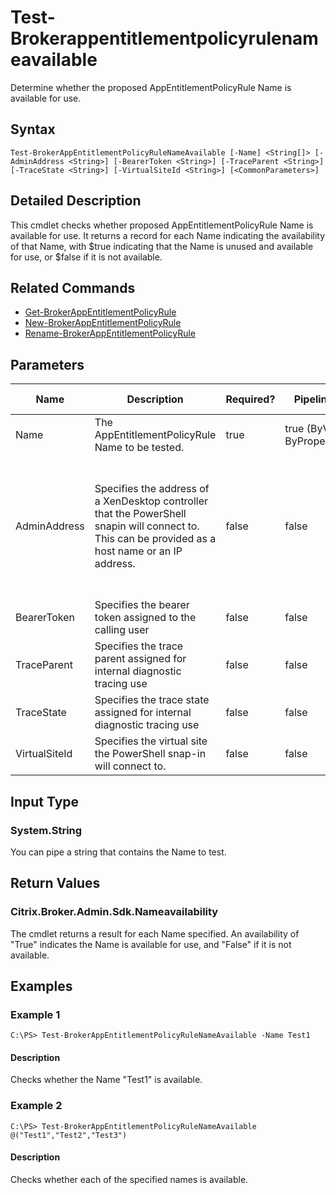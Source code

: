 ﻿
# Test-Brokerappentitlementpolicyrulenameavailable
Determine whether the proposed AppEntitlementPolicyRule Name is available for use.
## Syntax

```
Test-BrokerAppEntitlementPolicyRuleNameAvailable [-Name] <String[]> [-AdminAddress <String>] [-BearerToken <String>] [-TraceParent <String>] [-TraceState <String>] [-VirtualSiteId <String>] [<CommonParameters>]
```

## Detailed Description
This cmdlet checks whether proposed AppEntitlementPolicyRule Name is available for use. It returns a record for each Name indicating the availability of that Name, with \$true indicating that the Name is unused and available for use, or \$false if it is not available.


## Related Commands

* [Get-BrokerAppEntitlementPolicyRule](../Get-BrokerAppEntitlementPolicyRule/)
* [New-BrokerAppEntitlementPolicyRule](../New-BrokerAppEntitlementPolicyRule/)
* [Rename-BrokerAppEntitlementPolicyRule](../Rename-BrokerAppEntitlementPolicyRule/)
## Parameters
| Name   | Description | Required? | Pipeline Input | Default Value |
| --- | --- | --- | --- | --- |
| Name | The AppEntitlementPolicyRule Name to be tested. | true | true (ByValue, ByPropertyName) |  |
| AdminAddress | Specifies the address of a XenDesktop controller that the PowerShell snapin will connect to. This can be provided as a host name or an IP address. | false | false | Localhost. Once a value is provided by any cmdlet, this value will become the default. |
| BearerToken | Specifies the bearer token assigned to the calling user | false | false |  |
| TraceParent | Specifies the trace parent assigned for internal diagnostic tracing use | false | false |  |
| TraceState | Specifies the trace state assigned for internal diagnostic tracing use | false | false |  |
| VirtualSiteId | Specifies the virtual site the PowerShell snap-in will connect to. | false | false |  |

## Input Type

### System.String
You can pipe a string that contains the Name to test.
## Return Values

### Citrix.Broker.Admin.Sdk.Nameavailability
The cmdlet returns a result for each Name specified. An availability of "True" indicates the Name is available for use, and "False" if it is not available.
## Examples

### Example 1

```
C:\PS> Test-BrokerAppEntitlementPolicyRuleNameAvailable -Name Test1
```

#### Description
Checks whether the Name "Test1" is available.
### Example 2

```
C:\PS> Test-BrokerAppEntitlementPolicyRuleNameAvailable @("Test1","Test2","Test3")
```

#### Description
Checks whether each of the specified names is available.

